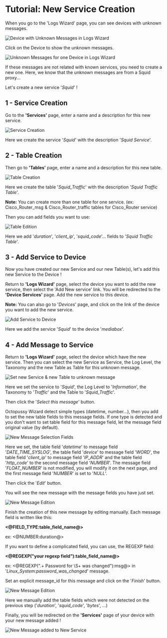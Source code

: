 # Tutorial: New Service Creation

When you go to the 'Logs Wizard' page, you can see devices with unknown messages.

![Device with Unknown Messages in Logs Wizard](/img/tutorials/tutorial_new_service01.png "Device with Unknown Messages in Logs Wizard")

Click on the Device to show the unknown messages.

![Unknown Messages for one Device in Logs Wizard](/img/tutorials/tutorial_new_service02.png "Unknown Messages for one Device in Logs Wizard")

If these messages are not related with known services, you need to create a new one.
Here, we know that the unknown messages are from a Squid proxy...

Let's create a new service '*Squid*' !


## 1 - Service Creation

Go to the **'Services'** page, enter a name and a description for this new service.

![Service Creation](/img/tutorials/tutorial_new_service03.png "Service Creation")

Here we create the service '*Squid*' with the description '*Squid Service*'.


## 2 - Table Creation

Then go to **'Tables'** page, enter a name and a description for this new table.

![Table Creation](/img/tutorials/tutorial_new_service04.png "Table Creation")

Here we create the table '*Squid_Traffic*' with the description '*Squid Traffic Table*'.

**Note:** You can create more than one table for one service. (ex: Cisco_Router_msg & Cisco_Router_traffic tables for Cisco_Router service)

Then you can add fields you want to use:

![Table Edition](/img/tutorials/tutorial_new_service05.png "Table Edition")

Here we add '*duration*', '*client_ip*', '*squid_code*'... fields to '*Squid Traffic Table*'.


## 3 - Add Service to Device

Now you have created our new Service and our new Table(s), let's add this new Service to the Device !

Return to **'Logs Wizard'** page, select the device you want to add the new service, then select the 'Add New service' link.
You will be redirected to the **'Device Services'** page. Add the new service to this device.

**Note:** You can also go to '*Devices*' page, and click on the link of the device you want to add the new service.

![Add Service to Device](/img/tutorials/tutorial_new_service06.png "Add Service to Device")

Here we add the service '*Squid*' to the device '*mediabox*'.


## 4 - Add Message to Service

Return to **'Logs Wizard'** page, select the device which have the new service.
Then you can select the new Service as Service, the Log Level, the Taxonomy and the new Table as Table for this unknown message.

![Set new Service & new Table to unknown message](/img/tutorials/tutorial_new_service07.png "Set new Service & new Table to unknown message")

Here we set the service to '*Squid*', the Log Level to '*Information*', the Taxonomy to '*Traffic*' and the Table to '*Squid_Traffic*'.


Then click the '*Select this message*' button.

Octopussy Wizard detect simple types (datetime, number...), then you add to set the new table fields to this message fields.
If one type is detected and you don't want to set table field for this message field, let the message field original value (by default).

![New Message Selection Fields](/img/tutorials/tutorial_new_service08.png "New Message Selection Fields")

Here we set, the table field '*datetime*' to message field '*DATE_TIME_SYSLOG*', the table field '*device*' to message field '*WORD*', the table field '*client_ip*' to message field '*IP_ADDR*' and the table field '*http_code*' to the second message field '*NUMBER*'.
The message field '*FLOAT_NUMBER*' is not modified, you will modify it on the next page, and the first message field '*NUMBER*' is set to '*NULL*'.

Then click the '*Edit*' button.

You will see the new message with the message fields you have just set.

![New Message Edition](/img/tutorials/tutorial_new_service09.png "New Message Edition")

Finish the creation of this new message by editing manually.
Each message field is written like this: 

**<@FIELD_TYPE:table_field_name@>**

ex: <@NUMBER:duration@>

If you want to define a complicated field, you can use, the REGEXP field:

**<@REGEXP("your regexp field"):table_field_name@>**

ex: <@REGEXP(".+ Password for \S+ was changed"):msg@> in '*Linux_System:password_was_changed*' message.

Set an explicit message_id for this message and click on the '*Finish*' button.

![New Message Edition](/img/tutorials/tutorial_new_service10.png "New Message Edition")

Here we manually add the table fields which were not detected on the previous step ('*duration*', '*squid_code*', '*bytes*', ...)

Finally, you will be redirected on the **'Services'** page of your device with your new message added !

![New Message added to New Service](/img/tutorials/tutorial_new_service11.png "New Message added to New Service")
